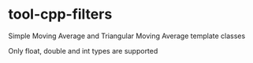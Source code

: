 # tool-cpp-filters

Simple Moving Average and Triangular Moving Average template classes

Only float, double and int types are supported
